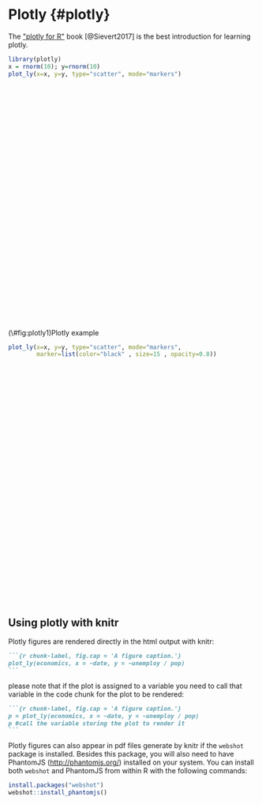 # Plotly {#plotly}

The ["plotly for R"](https://cpsievert.github.io/plotly_book/) book [@Sievert2017] is the best introduction for
learning plotly.



```r
library(plotly)
x = rnorm(10); y=rnorm(10)
plot_ly(x=x, y=y, type="scatter", mode="markers")
```

<div class="figure">
<!--html_preserve--><div id="htmlwidget-5a3713bb060b73443a4d" style="width:672px;height:480px;" class="plotly html-widget"></div>
<script type="application/json" data-for="htmlwidget-5a3713bb060b73443a4d">{"x":{"visdat":{"60a735f52577":["function () ","plotlyVisDat"]},"cur_data":"60a735f52577","attrs":{"60a735f52577":{"x":[0.671497612974677,1.02789830810962,0.0120737800834501,1.57339891846654,1.33987037391164,1.24379472723262,0.737334237289542,1.07889279826381,-0.168443885656228,0.106178308008765],"y":[0.231159139251109,3.66552600711294,-1.50726338496514,1.15941349153929,-1.21170687578271,-1.02780876118418,-1.3588595772327,-1.0254190528291,0.398589701237934,0.662948875434488],"mode":"markers","alpha_stroke":1,"sizes":[10,100],"spans":[1,20],"type":"scatter"}},"layout":{"margin":{"b":40,"l":60,"t":25,"r":10},"xaxis":{"domain":[0,1],"automargin":true,"title":[]},"yaxis":{"domain":[0,1],"automargin":true,"title":[]},"hovermode":"closest","showlegend":false},"source":"A","config":{"showSendToCloud":false},"data":[{"x":[0.671497612974677,1.02789830810962,0.0120737800834501,1.57339891846654,1.33987037391164,1.24379472723262,0.737334237289542,1.07889279826381,-0.168443885656228,0.106178308008765],"y":[0.231159139251109,3.66552600711294,-1.50726338496514,1.15941349153929,-1.21170687578271,-1.02780876118418,-1.3588595772327,-1.0254190528291,0.398589701237934,0.662948875434488],"mode":"markers","type":"scatter","marker":{"color":"rgba(31,119,180,1)","line":{"color":"rgba(31,119,180,1)"}},"error_y":{"color":"rgba(31,119,180,1)"},"error_x":{"color":"rgba(31,119,180,1)"},"line":{"color":"rgba(31,119,180,1)"},"xaxis":"x","yaxis":"y","frame":null}],"highlight":{"on":"plotly_click","persistent":false,"dynamic":false,"selectize":false,"opacityDim":0.2,"selected":{"opacity":1},"debounce":0},"shinyEvents":["plotly_hover","plotly_click","plotly_selected","plotly_relayout","plotly_brushed","plotly_brushing","plotly_clickannotation","plotly_doubleclick","plotly_deselect","plotly_afterplot","plotly_sunburstclick"],"base_url":"https://plot.ly"},"evals":[],"jsHooks":[]}</script><!--/html_preserve-->
<p class="caption">(\#fig:plotly1)Plotly example</p>
</div>


```r
plot_ly(x=x, y=y, type="scatter", mode="markers",
        marker=list(color="black" , size=15 , opacity=0.8))
```

<!--html_preserve--><div id="htmlwidget-56c66bdc26be45547e79" style="width:672px;height:480px;" class="plotly html-widget"></div>
<script type="application/json" data-for="htmlwidget-56c66bdc26be45547e79">{"x":{"visdat":{"60a7655cd1c1":["function () ","plotlyVisDat"]},"cur_data":"60a7655cd1c1","attrs":{"60a7655cd1c1":{"x":[0.671497612974677,1.02789830810962,0.0120737800834501,1.57339891846654,1.33987037391164,1.24379472723262,0.737334237289542,1.07889279826381,-0.168443885656228,0.106178308008765],"y":[0.231159139251109,3.66552600711294,-1.50726338496514,1.15941349153929,-1.21170687578271,-1.02780876118418,-1.3588595772327,-1.0254190528291,0.398589701237934,0.662948875434488],"mode":"markers","marker":{"color":"black","size":15,"opacity":0.8},"alpha_stroke":1,"sizes":[10,100],"spans":[1,20],"type":"scatter"}},"layout":{"margin":{"b":40,"l":60,"t":25,"r":10},"xaxis":{"domain":[0,1],"automargin":true,"title":[]},"yaxis":{"domain":[0,1],"automargin":true,"title":[]},"hovermode":"closest","showlegend":false},"source":"A","config":{"showSendToCloud":false},"data":[{"x":[0.671497612974677,1.02789830810962,0.0120737800834501,1.57339891846654,1.33987037391164,1.24379472723262,0.737334237289542,1.07889279826381,-0.168443885656228,0.106178308008765],"y":[0.231159139251109,3.66552600711294,-1.50726338496514,1.15941349153929,-1.21170687578271,-1.02780876118418,-1.3588595772327,-1.0254190528291,0.398589701237934,0.662948875434488],"mode":"markers","marker":{"color":"black","size":15,"opacity":0.8,"line":{"color":"rgba(31,119,180,1)"}},"type":"scatter","error_y":{"color":"rgba(31,119,180,1)"},"error_x":{"color":"rgba(31,119,180,1)"},"line":{"color":"rgba(31,119,180,1)"},"xaxis":"x","yaxis":"y","frame":null}],"highlight":{"on":"plotly_click","persistent":false,"dynamic":false,"selectize":false,"opacityDim":0.2,"selected":{"opacity":1},"debounce":0},"shinyEvents":["plotly_hover","plotly_click","plotly_selected","plotly_relayout","plotly_brushed","plotly_brushing","plotly_clickannotation","plotly_doubleclick","plotly_deselect","plotly_afterplot","plotly_sunburstclick"],"base_url":"https://plot.ly"},"evals":[],"jsHooks":[]}</script><!--/html_preserve-->

## Using plotly with knitr

Plotly figures are rendered directly in the html output with knitr:

````markdown
```{r chunk-label, fig.cap = 'A figure caption.'}
plot_ly(economics, x = ~date, y = ~unemploy / pop)
```
````

please note that if the plot is assigned to a variable you need to call that variable in the code chunk for the plot to be rendered:


````markdown
```{r chunk-label, fig.cap = 'A figure caption.'}
p = plot_ly(economics, x = ~date, y = ~unemploy / pop)
p #call the variable storing the plot to render it
```
````

Plotly figures can also appear in pdf files generate by knitr if the `webshot` package is installed. Besides this package, you will also need to have PhantomJS (http://phantomjs.org/) installed on your system. You can install both `webshot` and PhantomJS from within R with the following commands:


```r
install.packages("webshot")
webshot::install_phantomjs()
```


